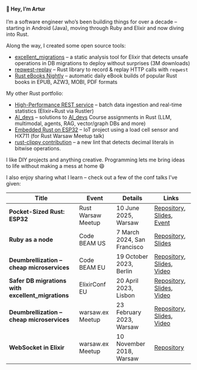 #### 👋 Hey, I’m Artur
I’m a software engineer who’s been building things for over a decade – starting in Android (Java), moving through Ruby and Elixir and now diving into Rust.

Along the way, I created some open source tools: 
* [excellent_migrations](https://github.com/artur-sulej/excellent_migrations) – a static analysis tool for Elixir that detects unsafe operations in DB migrations to deploy without surprises (3M downloads)
* [reqwest-replay](https://github.com/Artur-Sulej/reqwest-replay) – Rust library to record & replay HTTP calls with `reqwest`
* [Rust eBooks Nightly](https://github.com/Artur-Sulej/rust-ebooks) – automatic daily eBook builds of popular Rust books in EPUB, AZW3, MOBI, PDF formats 

My other Rust portfolio: 
* [High-Performance REST service](https://github.com/Artur-Sulej/rolling_stats) – batch data ingestion and real-time statistics (Elixir+Rust via Rustler)
* [AI_devs](https://drive.google.com/file/d/1ojU8E8OsCMqI54a-9WfhR3RiS7K_-pKV/view) – solutions to [AI_devs](https://www.aidevs.pl/) Course assignments in Rust (LLM, multimodal, agents, RAG, vector/graph DBs and more)
* [Embedded Rust on ESP32](https://github.com/Artur-Sulej/esp_load_cell) – IoT project using a load cell sensor and HX711 (for Rust Warsaw Meetup talk)
* [rust-clippy contribution](https://github.com/rust-lang/rust-clippy/pull/15215) – a new lint that detects decimal literals in bitwise operations.

I like DIY projects and anything creative. Programming lets me bring ideas to life without making a mess at home 😄

I also enjoy sharing what I learn – check out a few of the conf talks I’ve given:

| Title                                          | Event                | Details                      | Links                                                                                                                                                                                                                  |
|------------------------------------------------|----------------------|------------------------------|------------------------------------------------------------------------------------------------------------------------------------------------------------------------------------------------------------------------|
| **Pocket-Sized Rust: ESP32**                   | Rust Warsaw Meetup   | 10 June 2025, Warsaw         | [Repository](https://github.com/Artur-Sulej/esp_load_cell), [Slides](https://github.com/Artur-Sulej/esp_load_cell/blob/main/presentation.pdf), [Event](https://www.meetup.com/rust-warsaw/events/307955051)            |
| **Ruby as a node**                             | Code BEAM US         | 7 March 2024, San Francisco  | [Repository](https://github.com/Artur-Sulej/ruby_node), [Slides](https://github.com/Artur-Sulej/ruby_node/blob/main/Code_BEAM_America_2024_Slides.pdf)                                                                |
| **Deumbrellization – cheap microservices**      | Code BEAM EU         | 19 October 2023, Berlin      | [Repository](https://github.com/Artur-Sulej/deumbrellization), [Slides](https://github.com/Artur-Sulej/deumbrellization/blob/main/talk_slides.pdf), [Video](https://www.youtube.com/watch?v=wMQuSg3_ybI)                |
| **Safer DB migrations with excellent_migrations** | ElixirConf EU      | 20 April 2023, Lisbon        | [Repository](https://github.com/Artur-Sulej/excellent_migrations), [Slides](https://docs.google.com/presentation/d/1zgzte22mK3FU_gzmGIA1blUDyYLCpOc_8Tn8lGj6lys/edit#slide=id.p), [Video](https://www.youtube.com/watch?v=FL_Sk0WyfSU) |
| **Deumbrellization – cheap microservices**      | warsaw.ex Meetup     | 23 February 2023, Warsaw     | [Repository](https://github.com/Artur-Sulej/deumbrellization), [Slides](https://github.com/Artur-Sulej/deumbrellization/blob/main/talk_slides.pdf), [Video](https://youtu.be/PyeUl4Go4Yk&t=1210s)                              |
| **WebSocket in Elixir**                        | warsaw.ex Meetup     | 10 November 2018, Warsaw     | [Repository](https://github.com/Artur-Sulej/pixelz)                                                                                                                             |
